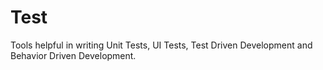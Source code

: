 # Test

Tools helpful in writing Unit Tests, UI Tests, Test Driven
Development and Behavior Driven Development.
